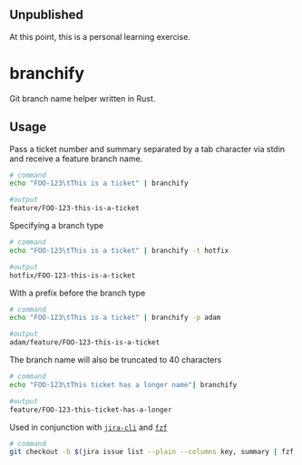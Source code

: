 ## Unpublished

At this point, this is a personal learning exercise.

# branchify

Git branch name helper written in Rust.

## Usage

Pass a ticket number and summary separated by a tab character via stdin and receive a feature branch name.

```bash
# command
echo "FOO-123\tThis is a ticket" | branchify

#output
feature/FOO-123-this-is-a-ticket
```

Specifying a branch type

```bash
# command
echo "FOO-123\tThis is a ticket" | branchify -t hotfix

#output
hotfix/FOO-123-this-is-a-ticket
```

With a prefix before the branch type

```bash
# command
echo "FOO-123\tThis is a ticket" | branchify -p adam

#output
adam/feature/FOO-123-this-is-a-ticket
```

The branch name will also be truncated to 40 characters

```bash
# command
echo "FOO-123\tThis ticket has a longer name"| branchify

#output
feature/FOO-123-this-ticket-has-a-longer
```

Used in conjunction with [`jira-cli`](https://github.com/ankitpokhrel/jira-cli) and [`fzf`](https://github.com/junegunn/fzf)

```bash
# command
git checkout -b $(jira issue list --plain --columns key, summary | fzf | branchify)
```
